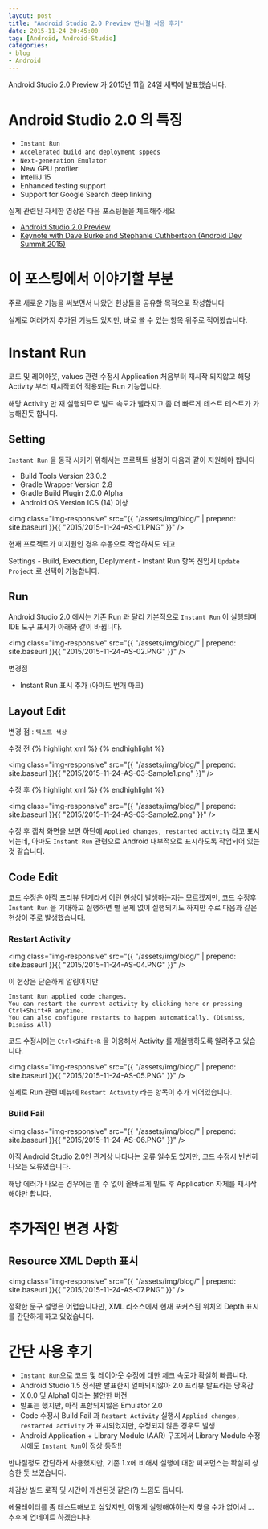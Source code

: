 ```yaml
---
layout: post
title: "Android Studio 2.0 Preview 반나절 사용 후기"
date: 2015-11-24 20:45:00
tag: [Android, Android-Studio]
categories:
- blog
- Android
---
```


<!--more-->

Android Studio 2.0 Preview 가 2015년 11월 24일 새벽에 발표했습니다.

# Android Studio 2.0 의 특징
- `Instant Run`
- `Accelerated build and deployment sppeds`
- `Next-generation Emulator`
- New GPU profiler
- IntelliJ 15
- Enhanced testing support
- Support for Google Search deep linking

실제 관련된 자세한 영상은 다음 포스팅들을 체크해주세요

- [Android Studio 2.0 Preview](http://android-developers.blogspot.kr/2015/11/android-studio-20-preview.html?utm_source=feedburner&utm_medium=feed&utm_campaign=Feed:+blogspot/hsDu+(Android+Developers+Blog))
- [Keynote with Dave Burke and Stephanie Cuthbertson (Android Dev Summit 2015)](https://www.youtube.com/watch?v=oBV2U4w89_A)

# 이 포스팅에서 이야기할 부분

주로 새로운 기능을 써보면서 나왔던 현상들을 공유할 목적으로 작성합니다

실제로 여러가지 추가된 기능도 있지만, 바로 볼 수 있는 항목 위주로 적어봤습니다.

# Instant Run

코드 및 레이아웃, values 관련 수정시 Application 처음부터 재시작 되지않고 해당 Activity 부터 재시작되어 적용되는 Run 기능입니다.

해당 Activity 만 재 실행되므로 빌드 속도가 빨라지고 좀 더 빠르게 테스트 테스트가 가능해진듯 합니다.

## Setting

`Instant Run` 을 동작 시키기 위해서는 프로젝트 설정이 다음과 같이 지원해야 합니다

- Build Tools Version 23.0.2
- Gradle Wrapper Version 2.8
- Gradle Build Plugin 2.0.0 Alpha
- Android OS Version ICS (14) 이상

<img class="img-responsive" src="{{ "/assets/img/blog/" | prepend: site.baseurl }}{{ "2015/2015-11-24-AS-01.PNG" }}" />

현재 프로젝트가 미지원인 경우 수동으로 작업하셔도 되고

Settings - Build, Execution, Deplyment - Instant Run 항목 진입시 `Update Project` 로 선택이 가능합니다.

## Run

Android Studio 2.0 에서는 기존 Run 과 달리 기본적으로 `Instant Run` 이 실행되며 IDE 도구 표시가 아래와 같이 바뀝니다.

<img class="img-responsive" src="{{ "/assets/img/blog/" | prepend: site.baseurl }}{{ "2015/2015-11-24-AS-02.PNG" }}" />

변경점

- Instant Run 표시 추가 (아마도 번개 마크)

## Layout Edit

변경 점 : `텍스트 색상`

수정 전
{% highlight xml %}
<TextView
  android:id="@android:id/text1"
  android:layout_width="match_parent"
  android:layout_toLeftOf="@+id/status"
  android:layout_height="wrap_content"
  android:textAppearance="?android:attr/textAppearanceListItem"
  android:background="@drawable/border_gray"
  android:textColor="@android:color/white"
  android:singleLine="true"
  android:textStyle="bold"
  tools:text="Title"/>
{% endhighlight %}

<img class="img-responsive" src="{{ "/assets/img/blog/" | prepend: site.baseurl }}{{ "2015/2015-11-24-AS-03-Sample1.png" }}" />

수정 후
{% highlight xml %}
<TextView
  android:id="@android:id/text1"
  android:layout_width="match_parent"
  android:layout_toLeftOf="@+id/status"
  android:layout_height="wrap_content"
  android:textAppearance="?android:attr/textAppearanceListItem"
  android:background="@drawable/border_gray"
  android:textColor="#FF0"
  android:singleLine="true"
  android:textStyle="bold"
  tools:text="Title"/>
{% endhighlight %}

<img class="img-responsive" src="{{ "/assets/img/blog/" | prepend: site.baseurl }}{{ "2015/2015-11-24-AS-03-Sample2.png" }}" />

수정 후 캡쳐 화면을 보면 하단에 `Applied changes, restarted activity` 라고 표시되는데, 아마도 `Instant Run` 관련으로 Android 내부적으로 표시하도록 작업되어 있는것 같습니다.

## Code Edit

코드 수정은 아직 프리뷰 단계라서 이런 현상이 발생하는지는 모르겠지만, 코드 수정후 `Instant Run` 을 기대하고 실행하면 별 문제 없이 실행되기도 하지만 주로 다음과 같은 현상이 주로 발생했습니다.

### Restart Activity

<img class="img-responsive" src="{{ "/assets/img/blog/" | prepend: site.baseurl }}{{ "2015/2015-11-24-AS-04.PNG" }}" />

이 현상은 단순하게 알림이지만

```
Instant Run applied code changes.
You can restart the current activity by clicking here or pressing Ctrl+Shift+R anytime.
You can also configure restarts to happen automatically. (Dismiss, Dismiss All)
```

코드 수정시에는 `Ctrl+Shift+R` 을 이용해서 Activity 를 재실행하도록 알려주고 있습니다.

<img class="img-responsive" src="{{ "/assets/img/blog/" | prepend: site.baseurl }}{{ "2015/2015-11-24-AS-05.PNG" }}" />

실제로 Run 관련 메뉴에 `Restart Activity` 라는 항목이 추가 되어있습니다.

### Build Fail

<img class="img-responsive" src="{{ "/assets/img/blog/" | prepend: site.baseurl }}{{ "2015/2015-11-24-AS-06.PNG" }}" />

아직 Android Studio 2.0인 관계상 나타나는 오류 일수도 있지만, 코드 수정시 빈번히 나오는 오류였습니다.

해당 에러가 나오는 경우에는 별 수 없이 올바르게 빌드 후 Application 자체를 재시작해야만 합니다.

# 추가적인 변경 사항

## Resource XML Depth 표시

<img class="img-responsive" src="{{ "/assets/img/blog/" | prepend: site.baseurl }}{{ "2015/2015-11-24-AS-07.PNG" }}" />

정확한 문구 설명은 어렵습니다만, XML 리소스에서 현재 포커스된 위치의 Depth 표시를 간단하게 하고 있었습니다.

# 간단 사용 후기

- `Instant Run`으로 코드 및 레이아웃 수정에 대한 체크 속도가 확실히 빠릅니다.
- Android Studio 1.5 정식판 발표한지 얼마되지않아 2.0 프리뷰 발표라는 당혹감
- X.0.0 및 Alpha1 이라는 불안한 버전
- 발표는 했지만, 아직 포함되지않은 Emulator 2.0
- Code 수정시 Build Fail 과 `Restart Activity` 실행시 `Applied changes, restarted activity` 가 표시되었지만, 수정되지 않은 경우도 발생
- Android Application + Library Module (AAR) 구조에서 Library Module 수정시에도 `Instant Run`이 정상 동작!!

반나절정도 간단하게 사용했지만, 기존 1.x에 비해서 실행에 대한 퍼포먼스는 확실히 상승한 듯 보였습니다.

체감상 빌드 로직 및 시간이 개선된것 같은(?) 느낌도 듭니다.

에뮬레이터를 좀 테스트해보고 싶었지만, 어떻게 실행해야하는지 찾을 수가 없어서 ... 추후에 업데이트 하겠습니다.
